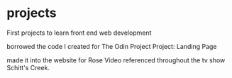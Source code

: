 # projects
First projects to learn front end web development

borrowed the code I created for The Odin Project Project: Landing Page

made it into the website for Rose Video referenced throughout the tv show Schitt's Creek.